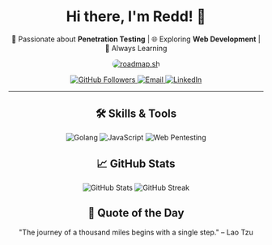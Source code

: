 <h1 align="center">Hi there, I'm Redd! 👋</h1>

<p align="center">
  🚀 Passionate about <strong>Penetration Testing</strong> | 🌐 Exploring <strong>Web Development</strong> | 🎯 Always Learning
</p>

<p align="center">
  <a href="https://roadmap.sh">
    <img src="https://roadmap.sh/card/wide/6764c22e8fe51199da49768c?variant=dark" alt="roadmap.sh" style="border-radius:10px;"/>
  </a>
</p>

<p align="center">
  <a href="https://github.com/redd255">
    <img src="https://img.shields.io/github/followers/yourusername?label=Followers&style=social" alt="GitHub Followers">
  </a>
  <a href="mailto:your.email@example.com">
    <img src="https://img.shields.io/badge/Email-Contact-blue?style=flat&logo=gmail" alt="Email">
  </a>
  <a href="https://www.linkedin.com/in/youssef-hayyani-a54351275/">
    <img src="https://img.shields.io/badge/LinkedIn-Connect-blue?style=flat&logo=linkedin" alt="LinkedIn">
  </a>
</p>

---

<h2 align="center">🛠️ Skills & Tools</h2>

<p align="center">
  <img src="https://img.shields.io/badge/Language-Golang-blue?style=flat&logo=go" alt="Golang">
  <img src="https://img.shields.io/badge/Language-JavaScript-yellow?style=flat&logo=javascript" alt="JavaScript">
  <img src="https://img.shields.io/badge/Skill-Web%20Pentesting-green?style=flat&logo=webmoney" alt="Web Pentesting">
</p>

<h2 align="center">📈 GitHub Stats</h2>

<p align="center">
  <img src="https://github-readme-stats.vercel.app/api?username=yourusername&show_icons=true&theme=dark" alt="GitHub Stats">
  <img src="https://github-readme-streak-stats.herokuapp.com/?user=yourusername&theme=dark" alt="GitHub Streak">
</p>

<h2 align="center">🌟 Quote of the Day</h2>

<p align="center">
  "The journey of a thousand miles begins with a single step." – Lao Tzu
</p>
